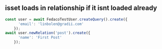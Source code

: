 ## isset loads in relationship if it isnt loaded already

```typescript
const user = await FedacoTestUser.createQuery().create({
      'email': 'linbolen@gradii.com'
    });
await user.newRelation('post').create({
      'name': 'First Post'
    });
```